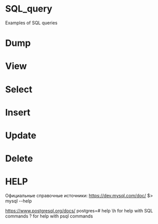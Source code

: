 # SQL_query
Examples of SQL queries

# Dump

# View

# Select

# Insert

# Update

# Delete

# HELP

Официальные справочные источники:
https://dev.mysql.com/doc/
$> mysql --help

https://www.postgresql.org/docs/
postgres=# help
       \h for help with SQL commands
       \? for help with psql commands
